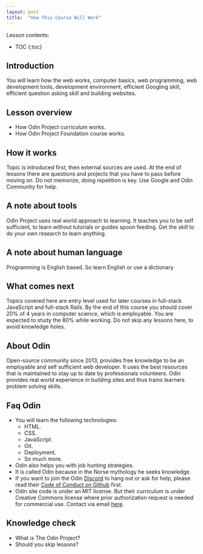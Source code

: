 ```yaml
---
layout: post
title:  "How This Course Will Work"
---
```


Lesson contents:

* TOC
{:toc}

## Introduction

You will learn how the web works, computer basics, web programming, web development tools, development environment, efficient Googling skill, efficient question asking skill and building websites.

## Lesson overview

- How Odin Project curriculum works.
- How Odin Project Foundation course works.

## How it works

Topic is introduced first, then external sources are used. At the end of lessons there are questions and projects that you have to pass before moving on. Do not memorize, doing repetition is key. Use Google and Odin Community for help.

## A note about tools

Odin Project uses real world approach to learning. It teaches you to be self sufficient, to learn without tutorials or guides spoon feeding. Get the skill to do your own research to learn anything.

## A note about human language

Programming is English based. So learn English or use a dictionary.

## What comes next

Topics covered here are entry level used for later courses in full-stack JavaScript and full-stack Rails. By the end of this course you should cover 20% of 4 years in computer science, which is employable. You are expected to study the 80% while working. Do not skip any lessons here, to avoid knowledge holes.

## About Odin

Open-source community since 2013, provides free knowledge to be an employable and self sufficient web developer. It uses the best resources that is maintained to stay up to date by professionals volunteers. Odin provides real world experience in building sites and thus trains learners problem solving skills.

## Faq Odin

- You will learn the following technologies:
    - HTML.
    - CSS.
    - JavaScript.
    - Git.
    - Deployment.
    - So much more.
- Odin also helps you with job hunting strategies.
- It is called Odin because in the Norse mythology he seeks knowledge.
- If you want to join the Odin [Discord](https://discord.gg/fbFCkYabZB) to hang out or ask for help, please read their [Code of Conduct on Github](https://github.com/TheOdinProject/.github/blob/main/CODE_OF_CONDUCT.md) first.
- Odin site code is under an MIT license. But their curriculum is under Creative Commons license where prior authorization request is needed for commercial use. Contact via email [here](theodinprojectcontact@gmail.com).

## Knowledge check

- What is The Odin Project?
- Should you skip lessons?
